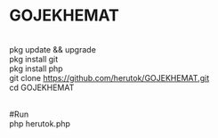 # GOJEKHEMAT
<br>pkg update && upgrade
<br>pkg install git
<br>pkg install php
<br>git clone https://github.com/herutok/GOJEKHEMAT.git
<br>cd GOJEKHEMAT

<br>#Run
<br>php herutok.php
